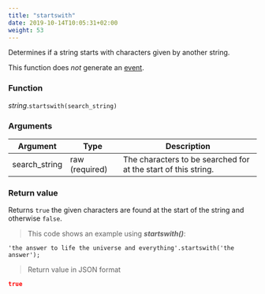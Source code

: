 ```yaml
---
title: "startswith"
date: 2019-10-14T10:05:31+02:00
weight: 53
---
```


Determines if a string starts with characters given by another string.

This function does *not* generate an [event](../../events).

### Function
*string*.`startswith(search_string)`

### Arguments
Argument | Type | Description
-------- | ---- | -----------
search_string | raw (required) | The characters to be searched for at the start of this string.

### Return value
Returns `true` the given characters are found at the start of the string and otherwise `false`.

> This code shows an example using ***startswith()***:

```thingsdb,json_response
'the answer to life the universe and everything'.startswith('the answer');
```

> Return value in JSON format

```json
true
```
